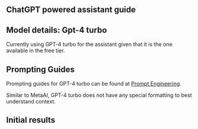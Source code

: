## ChatGPT powered assistant guide

## Model details: Gpt-4 turbo

Currently using GPT-4 turbo for the assistant given that it is the one available in the free tier.

## Prompting Guides

Prompting guides for GPT-4 turbo can be found at [Prompt Engineering](https://platform.openai.com/docs/guides/prompt-engineering). 

Similar to MetaAI, GPT-4 turbo does not have any special formatting to best understand context.

## Initial results
